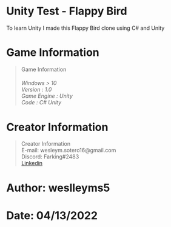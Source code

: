 # Unity Test - Flappy Bird
To learn Unity I made this Flappy Bird clone using C# and Unity <br>

# Game Information

<blockquote> Game Information
<h6> Windows > 10 <br> Version : 1.0 <br> Game Engine : Unity <br> Code : C# Unity
</blockquote> 
  
 # Creator Information
  
<blockquote> Creator Information <br>
E-mail: wesleym.sotero16@gmail.com <br>
Discord: Farking#2483 <br>
 <a href="https://www.linkedin.com/in/wesleysotero/"> Linkedin </a>
</blockquote>
  
 # Author: weslleyms5
 # Date:  04/13/2022
  
